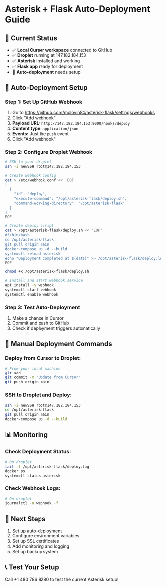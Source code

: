 # Asterisk + Flask Auto-Deployment Guide

## 🎯 Current Status
- ✅ **Local Cursor workspace** connected to GitHub
- ✅ **Droplet** running at 147.182.184.153
- ✅ **Asterisk** installed and working
- ✅ **Flask app** ready for deployment
- 🔄 **Auto-deployment** needs setup

## 🚀 Auto-Deployment Setup

### Step 1: Set Up GitHub Webhook
1. Go to https://github.com/mclovin84/asterisk-flask/settings/webhooks
2. Click "Add webhook"
3. **Payload URL:** `http://147.182.184.153:9000/hooks/deploy`
4. **Content type:** `application/json`
5. **Events:** Just the `push` event
6. Click "Add webhook"

### Step 2: Configure Droplet Webhook
```bash
# SSH to your droplet
ssh -i newSSH root@147.182.184.153

# Create webhook config
cat > /etc/webhook.conf << 'EOF'
[
  {
    "id": "deploy",
    "execute-command": "/opt/asterisk-flask/deploy.sh",
    "command-working-directory": "/opt/asterisk-flask"
  }
]
EOF

# Create deploy script
cat > /opt/asterisk-flask/deploy.sh << 'EOF'
#!/bin/bash
cd /opt/asterisk-flask
git pull origin main
docker-compose up -d --build
systemctl reload asterisk
echo "Deployment completed at $(date)" >> /opt/asterisk-flask/deploy.log
EOF

chmod +x /opt/asterisk-flask/deploy.sh

# Install and start webhook service
apt install -y webhook
systemctl start webhook
systemctl enable webhook
```

### Step 3: Test Auto-Deployment
1. Make a change in Cursor
2. Commit and push to GitHub
3. Check if deployment triggers automatically

## 🔧 Manual Deployment Commands

### Deploy from Cursor to Droplet:
```bash
# From your local machine
git add .
git commit -m "Update from Cursor"
git push origin main
```

### SSH to Droplet and Deploy:
```bash
ssh -i newSSH root@147.182.184.153
cd /opt/asterisk-flask
git pull origin main
docker-compose up -d --build
```

## 📊 Monitoring

### Check Deployment Status:
```bash
# On droplet
tail -f /opt/asterisk-flask/deploy.log
docker ps
systemctl status asterisk
```

### Check Webhook Logs:
```bash
# On droplet
journalctl -u webhook -f
```

## 🎯 Next Steps
1. Set up auto-deployment
2. Configure environment variables
3. Set up SSL certificates
4. Add monitoring and logging
5. Set up backup system

## 📞 Test Your Setup
Call +1 480 786 8280 to test the current Asterisk setup! 